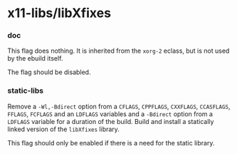 # x11-libs/libXfixes

### doc
This flag does nothing. It is inherited from the `xorg-2` eclass, but is not used by the ebuild itself.

The flag should be disabled.

### static-libs
Remove a `-Wl,-Bdirect` option from a `CFLAGS`, `CPPFLAGS`, `CXXFLAGS`, `CCASFLAGS`, `FFLAGS`, `FCFLAGS` and an `LDFLAGS` variables and a `-Bdirect` option from a `LDFLAGS` variable for a duration of the build. Build and install a statically linked version of the `libXfixes` library.

This flag should only be enabled if there is a need for the static library.
